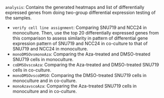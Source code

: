 `analysis`: Contains the generated heatmaps and list of differentially expressed genes from doing two-group differential expression testing of the samples.
   * `verify cell line assignment`: Comparing SNU719 and NCC24 in monoculture. Then, use the top 20 differentially expressed genes from this comparison to assess similarity in pattern of differential gene expression pattern of SNU719 and NCC24 in co-culture to that of SNU719 and NCC24 in monoculture.
   * `monoDMSOvsmonoAza`: Comparing the Aza-treated and DMSO-treated SNU719 cells in monoculture.
   * `coDMSOvscoAza`: Comparing the Aza-treated and DMSO-treated SNU719 cells in co-culture.
   * `monoDMSOvscoDMSO`: Comparing the DMSO-treated SNU719 cells in monoculture and in co-culture.
   * `monoAzavscoAza`: Comparing the Aza-treated SNU719 cells in monoculture and in co-culture.

